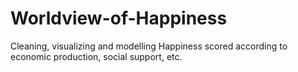 # Worldview-of-Happiness
Cleaning, visualizing and modelling Happiness scored according to economic production, social support, etc.
